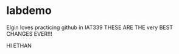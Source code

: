 # labdemo


Elgin loves practicing github in IAT339 THESE ARE THE very BEST CHANGES EVER!!! 

HI ETHAN
